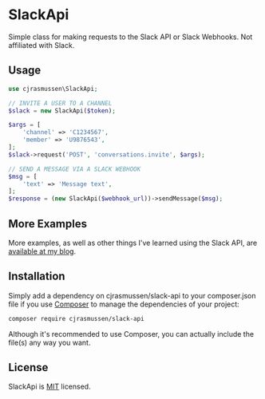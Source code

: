 # SlackApi

Simple class for making requests to the Slack API or Slack Webhooks.  Not affiliated with Slack.


## Usage

```php
use cjrasmussen\SlackApi;

// INVITE A USER TO A CHANNEL
$slack = new SlackApi($token);

$args = [
    'channel' => 'C1234567',
    'member' => 'U9876543',
];
$slack->request('POST', 'conversations.invite', $args);

// SEND A MESSAGE VIA A SLACK WEBHOOK
$msg = [
    'text' => 'Message text',
];
$response = (new SlackApi($webhook_url))->sendMessage($msg);
```

## More Examples

More examples, as well as other things I've learned using the Slack API, are [available at my blog](https://blog.cjr.dev/?s=Slack).

## Installation

Simply add a dependency on cjrasmussen/slack-api to your composer.json file if you use [Composer](https://getcomposer.org/) to manage the dependencies of your project:

```sh
composer require cjrasmussen/slack-api
```

Although it's recommended to use Composer, you can actually include the file(s) any way you want.


## License

SlackApi is [MIT](http://opensource.org/licenses/MIT) licensed.